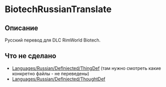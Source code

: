 # BiotechRussianTranslate
## Описание
Русский перевод для DLC RimWorld Biotech.
## Что не сделано
- [Languages/Russian/DefInjected/ThingDef](https://github.com/romanin-rf/BiotechRussianTranslate/tree/main/Languages/Russian/DefInjected/ThingDef) (там нужно смотреть какие конкретно файлы - не переведены)
- [Languages/Russian/DefInjected/ThoughtDef](https://github.com/romanin-rf/BiotechRussianTranslate/tree/main/Languages/Russian/DefInjected/ThoughtDef)
